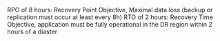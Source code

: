 RPO of 8 hours: Recovery Point Objective, Maximal data loss (backup or replication must occur at least every 8h)
RTO of 2 hours: Recovery Time Objective, application must be fully operational in the DR region within 2 hours of a diaster